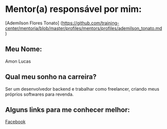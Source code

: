 # Mentor(a) responsável por mim:

[Ademílson Flores Tonato] (https://github.com/training-center/mentoria/blob/master/profiles/mentors/profiles/ademilson_tonato.md)

## Meu Nome:

Amon Lucas

## Qual meu sonho na carreira?

Ser um desenvolvedor backend e trabalhar como freelancer, criando meus próprios softwares para revenda.


## Alguns links para me conhecer melhor:


[Facebook](https://www.facebook.com/amon.lucas.7)

